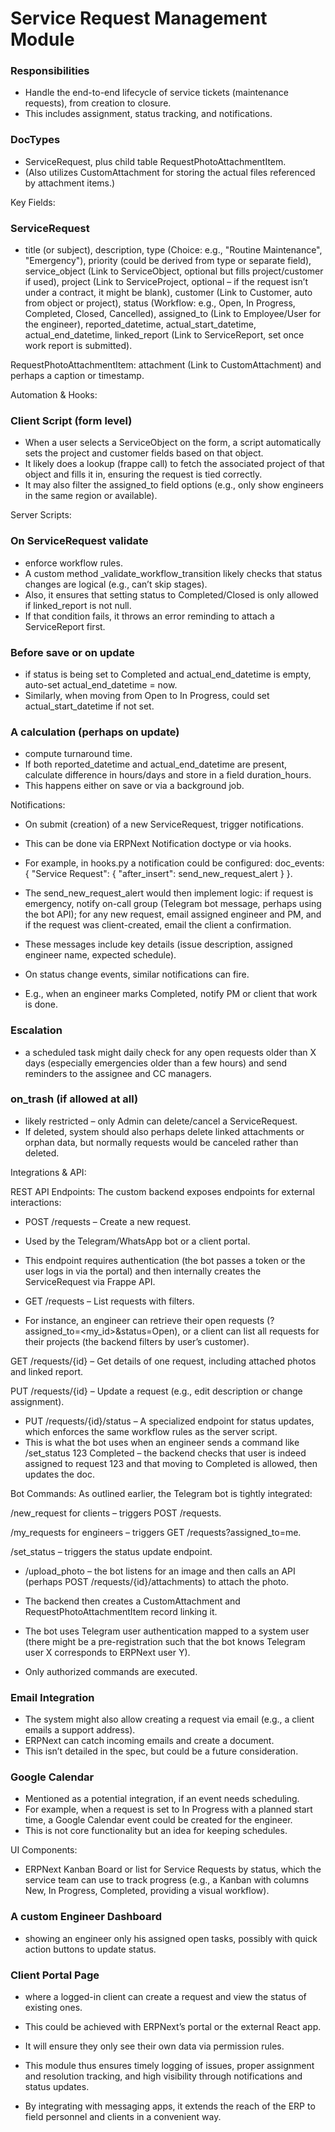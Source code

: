 # Service Request Management Module

### Responsibilities

- Handle the end-to-end lifecycle of service tickets (maintenance requests), from creation to closure.
- This includes assignment, status tracking, and notifications.

### DocTypes

- ServiceRequest, plus child table RequestPhotoAttachmentItem.
- (Also utilizes CustomAttachment for storing the actual files referenced by attachment items.)

Key Fields:

### ServiceRequest

- title (or subject), description, type (Choice: e.g., "Routine Maintenance", "Emergency"), priority (could be derived from type or separate field), service_object (Link to ServiceObject, optional but fills project/customer if used), project (Link to ServiceProject, optional – if the request isn’t under a contract, it might be blank), customer (Link to Customer, auto from object or project), status (Workflow: e.g., Open, In Progress, Completed, Closed, Cancelled), assigned_to (Link to Employee/User for the engineer), reported_datetime, actual_start_datetime, actual_end_datetime, linked_report (Link to ServiceReport, set once work report is submitted).

RequestPhotoAttachmentItem: attachment (Link to CustomAttachment) and perhaps a caption or timestamp.

Automation & Hooks:

### Client Script (form level)

- When a user selects a ServiceObject on the form, a script automatically sets the project and customer fields based on that object.
- It likely does a lookup (frappe call) to fetch the associated project of that object and fills it in, ensuring the request is tied correctly.
- It may also filter the assigned_to field options (e.g., only show engineers in the same region or available).

Server Scripts:

### On ServiceRequest validate

- enforce workflow rules.
- A custom method _validate_workflow_transition likely checks that status changes are logical (e.g., can’t skip stages).
- Also, it ensures that setting status to Completed/Closed is only allowed if linked_report is not null.
- If that condition fails, it throws an error reminding to attach a ServiceReport first.

### Before save or on update

- if status is being set to Completed and actual_end_datetime is empty, auto-set actual_end_datetime = now.
- Similarly, when moving from Open to In Progress, could set actual_start_datetime if not set.

### A calculation (perhaps on update)

- compute turnaround time.
- If both reported_datetime and actual_end_datetime are present, calculate difference in hours/days and store in a field duration_hours.
- This happens either on save or via a background job.

Notifications:

- On submit (creation) of a new ServiceRequest, trigger notifications.
- This can be done via ERPNext Notification doctype or via hooks.
- For example, in hooks.py a notification could be configured: doc_events: { "Service Request": { "after_insert": send_new_request_alert } }.
- The send_new_request_alert would then implement logic: if request is emergency, notify on-call group (Telegram bot message, perhaps using the bot API); for any new request, email assigned engineer and PM, and if the request was client-created, email the client a confirmation.
- These messages include key details (issue description, assigned engineer name, expected schedule).

- On status change events, similar notifications can fire.
- E.g., when an engineer marks Completed, notify PM or client that work is done.

### Escalation

- a scheduled task might daily check for any open requests older than X days (especially emergencies older than a few hours) and send reminders to the assignee and CC managers.

### on_trash (if allowed at all)

- likely restricted – only Admin can delete/cancel a ServiceRequest.
- If deleted, system should also perhaps delete linked attachments or orphan data, but normally requests would be canceled rather than deleted.

Integrations & API:

REST API Endpoints: The custom backend exposes endpoints for external interactions:

- POST /requests – Create a new request.
- Used by the Telegram/WhatsApp bot or a client portal.
- This endpoint requires authentication (the bot passes a token or the user logs in via the portal) and then internally creates the ServiceRequest via Frappe API.

- GET /requests – List requests with filters.
- For instance, an engineer can retrieve their open requests (?assigned_to=<my_id>&status=Open), or a client can list all requests for their projects (the backend filters by user’s customer).

GET /requests/{id} – Get details of one request, including attached photos and linked report.

PUT /requests/{id} – Update a request (e.g., edit description or change assignment).

- PUT /requests/{id}/status – A specialized endpoint for status updates, which enforces the same workflow rules as the server script.
- This is what the bot uses when an engineer sends a command like /set_status 123 Completed – the backend checks that user is indeed assigned to request 123 and that moving to Completed is allowed, then updates the doc.

Bot Commands: As outlined earlier, the Telegram bot is tightly integrated:

/new_request <desc> for clients – triggers POST /requests.

/my_requests for engineers – triggers GET /requests?assigned_to=me.

/set_status <req> <status> – triggers the status update endpoint.

- /upload_photo <req> – the bot listens for an image and then calls an API (perhaps POST /requests/{id}/attachments) to attach the photo.
- The backend then creates a CustomAttachment and RequestPhotoAttachmentItem record linking it.

- The bot uses Telegram user authentication mapped to a system user (there might be a pre-registration such that the bot knows Telegram user X corresponds to ERPNext user Y).
- Only authorized commands are executed.

### Email Integration

- The system might also allow creating a request via email (e.g., a client emails a support address).
- ERPNext can catch incoming emails and create a document.
- This isn’t detailed in the spec, but could be a future consideration.

### Google Calendar

- Mentioned as a potential integration, if an event needs scheduling.
- For example, when a request is set to In Progress with a planned start time, a Google Calendar event could be created for the engineer.
- This is not core functionality but an idea for keeping schedules.

UI Components:

- ERPNext Kanban Board or list for Service Requests by status, which the service team can use to track progress (e.g., a Kanban with columns New, In Progress, Completed, providing a visual workflow).

### A custom Engineer Dashboard

- showing an engineer only his assigned open tasks, possibly with quick action buttons to update status.

### Client Portal Page

- where a logged-in client can create a request and view the status of existing ones.
- This could be achieved with ERPNext’s portal or the external React app.
- It will ensure they only see their own data via permission rules.

- This module thus ensures timely logging of issues, proper assignment and resolution tracking, and high visibility through notifications and status updates.
- By integrating with messaging apps, it extends the reach of the ERP to field personnel and clients in a convenient way.
